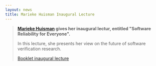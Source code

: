```yaml
---
layout: news
title: Marieke Huisman Inaugural Lecture
---
```


> **[Marieke Huisman](http://wwwhome.ewi.utwente.nl/~marieke/) gives her inaugural lectur, entitled "Software Reliability for Everyone".**
>
> In this lecture, she presents her view on the future of software verification research.
>
> [Booklet inaugural lecture](https://www.utwente.nl/en/academic-ceremonies/inaugural-lectures/booklets-inaugural-lectures/2018/oratieboekje-marieke-huisman.pdf)
